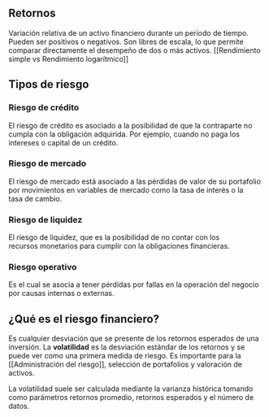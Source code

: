 ## Retornos
Variación relativa de un activo financiero durante un período de tiempo. Pueden ser positivos o negativos. Son libres de escala, lo que permite comparar directamente el desempeño de dos o más activos.
[[Rendimiento simple vs Rendimiento logarítmico]]

## Tipos de riesgo
### Riesgo de crédito
El riesgo de crédito es asociado a la posibilidad de que la contraparte no cumpla con la obligación adquirida. Por ejemplo, cuando no paga los intereses o capital de un crédito.
### Riesgo de mercado
El riesgo de mercado está asociado a las pérdidas de valor de su portafolio por movimientos en variables de mercado como la tasa de interés o la tasa de cambio.
### Riesgo de liquidez
El riesgo de liquidez, que es la posibilidad de no contar con los recursos monetarios para cumplir con la obligaciones financieras.
### Riesgo operativo
Es el cual se asocia a tener pérdidas por fallas en la operación del negocio por causas internas o externas.

## ¿Qué es el riesgo financiero?
Es cualquier desviación que se presente de los retornos esperados de una inversión.
La **volatilidad** es la desviación estándar de los retornos y se puede ver como una primera medida de riesgo. Es importante para la [[Administración del riesgo]], selección de portafolios y valoración de activos.

La volatilidad suele ser calculada mediante la varianza histórica tomando como parámetros retornos promedio, retornos esperados y el número de datos.